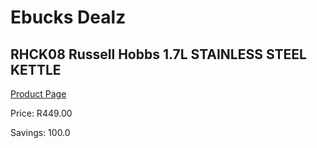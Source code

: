 
# Ebucks Dealz
## RHCK08 Russell Hobbs 1.7L STAINLESS STEEL KETTLE
[Product Page](https://www.ebucks.com/web/shop/productSelected.do?prodId=1149089447&catId=704985963)

Price: R449.00

Savings: 100.0


	